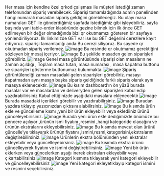 Her masa için  kendine özel qrkod çalışması ile müşteri istediği zaman telefonundan sipariş verebilecek. Siparişi tamamladığında admin panelinden hangi numaralı masadan sipariş  geldiğini görebileceğiz. 
Bu olayı masa numaraları GET ile gönderdiğimiz sayfada istediğimiz gibi işleyebiliriz. sayfa başında yani table-order klasöründe gezine bilmek için ilk önce GET edilmeyen bir değer olmadığında bizi qr okutmamızı gösteren bir sayfaya yönlendiriliyoruz.
İlk linkimizde GET var ise bu GET değerini cerezlere kayıt ediyoruz. siparişi tamamladığı anda Bu cerezi siliyoruz. Bu sayede qr okutmadan sipariş verilemez.
![image](https://github.com/iskocan01/Qr-menu-order/assets/116522309/ab807e41-991f-46e7-8235-3d2728d027f6)
Bu resimde qr okutmamız gerektiğini sözleyen bir mesaj içeriyor.
![image](https://github.com/iskocan01/Qr-menu-order/assets/116522309/ba118fff-091f-4b34-a424-ab7419df055f)
Bu şekilde masaden gelen siparişleri görebiliriz.
![image](https://github.com/iskocan01/Qr-menu-order/assets/116522309/cf1abed3-e6b3-4d47-8fb3-59e31aa9b4e6)
Genel masa görüntüsünde siparişi olan masaların ne zaman açıldığı , Toplam masa tutarı,  masa numarası , masa kapatma buttonu ve siparişleri gösterme buttonumuz bulunmakta.
![image](https://github.com/iskocan01/Qr-menu-order/assets/116522309/b82370e6-b012-4ee9-ac81-de748aba8f82)
Şipariş görüntülendiği zaman masadaki gelen siparişleri görebiliriz. masayı kapatmadan aynı masan başka sipariş geldiğinde farklı sipariş olarak aynı maasya eklenecektir.
![image](https://github.com/iskocan01/Qr-menu-order/assets/116522309/27fae22a-081a-4a81-9012-bdedd4de7391)
Bu kısım dashboard’ın  ön yüzü burada masalar var ve masalardan ve deliveryden gelen siparişleri kabul edip yazdırabilirisiniz
Kabul ettiğinizde aşağıdaki masalara eklenecektir
![image](https://github.com/iskocan01/Qr-menu-order/assets/116522309/7eedc0db-36f4-470a-a26d-1cb6f2dab6d9)
Burada masadaki içerikleri görebilir ve yazdırabilirsiniz.
![image](https://github.com/iskocan01/Qr-menu-order/assets/116522309/6084c628-5ff6-4065-bd0c-4eb0fc14ccd4)
Buradan yazdıra tıklayıp yazıcınızdan çıktısını alabilirsiniz.
![image](https://github.com/iskocan01/Qr-menu-order/assets/116522309/bc45d08d-25ee-4876-aa2b-ce8e23c64b76)
Bu kısımda ürün ekle ve güncelleme kısmı ,yeni bir ürün ekleyebilir veya eklediiniz ürünü günceleyebirisiniz.
![image](https://github.com/iskocan01/Qr-menu-order/assets/116522309/e71d8d9c-bf39-4373-ab57-bb01a250bb93)
Burada yeni ürün ekle dediğimizde önümüze bu pencere açılıyor ,ürünün ismi fiyatını ,resmini ,hangi kategoride olacağını ve ürünün ekstralarını ekleyebilirsiniz.
![image](https://github.com/iskocan01/Qr-menu-order/assets/116522309/70210f51-b8ef-445b-8812-7ef9155c0fb0)
Bu kısımda mevcut olan ürünü güncelle’ye tıklayarak ürünün fiyatını ,ismini,resmi,kategorisini,ekstralarını değiştirebilirsiniz.
![image](https://github.com/iskocan01/Qr-menu-order/assets/116522309/13231037-5f9f-461f-9b01-f9ee94c2698a)
Ürünlerin ekstra bölümünden yeni ekstralar ekleyebilir veya güncelleyebirsiniz.
![image](https://github.com/iskocan01/Qr-menu-order/assets/116522309/18f2cd43-8b2a-4284-9806-67e1f9f0ffb5)
Bu kısımda ekstra ürünü güncelleyerek fiyatını ve ismini değiştirebilirsiniz.
![image](https://github.com/iskocan01/Qr-menu-order/assets/116522309/cebbb248-2b31-406f-b23c-ff764e608fe9)
Yeni bir ürün eklerken veya güncelerken aşağı inerek ekstraları ekleyebilir veya çıkartabilirsiniz
![image](https://github.com/iskocan01/Qr-menu-order/assets/116522309/9f9da8c8-03da-4fd4-9d3f-4c65e57f3243)
Kategori kısmına tıklayarak yeni kategori ekleyebilir ve güncelleyebilirsiniz
![image](https://github.com/iskocan01/Qr-menu-order/assets/116522309/0884f5e0-f8b2-48f2-8d15-cb253cd31b42)
Yeni kategori ekleyetıklayıp kategori ismini ve resmini seçebilirsiniz.













